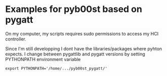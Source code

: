 # Examples for pyb00st based on pygatt

On my computer, my scripts requires sudo permissions to access my HCI controller.

Since I'm still developping I dont have the libraries/packages where pyhton expects.
I change between pygattlib and pygatt versions by setting PYTHONPATH environment
variable

```
export PYTHONPATH='/home/.../pyb00st_pygatt/'
```
